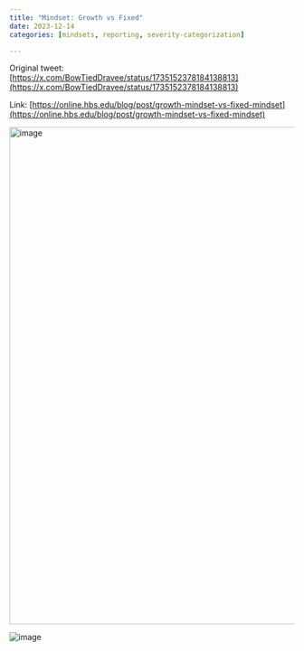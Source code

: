 ```yaml
---
title: "Mindset: Growth vs Fixed"
date: 2023-12-14
categories: [mindsets, reporting, severity-categorization]

---
```


Original tweet: [https://x.com/BowTiedDravee/status/1735152378184138813](https://x.com/BowTiedDravee/status/1735152378184138813)

Link: [https://online.hbs.edu/blog/post/growth-mindset-vs-fixed-mindset](https://online.hbs.edu/blog/post/growth-mindset-vs-fixed-mindset)

<img width="880" alt="image" src="https://github.com/user-attachments/assets/d22b25cf-92b5-4b0e-889d-b6a07e60ebe1" />

![image](https://github.com/user-attachments/assets/2e8bcafc-1b96-433b-930a-75d4b9167298)
